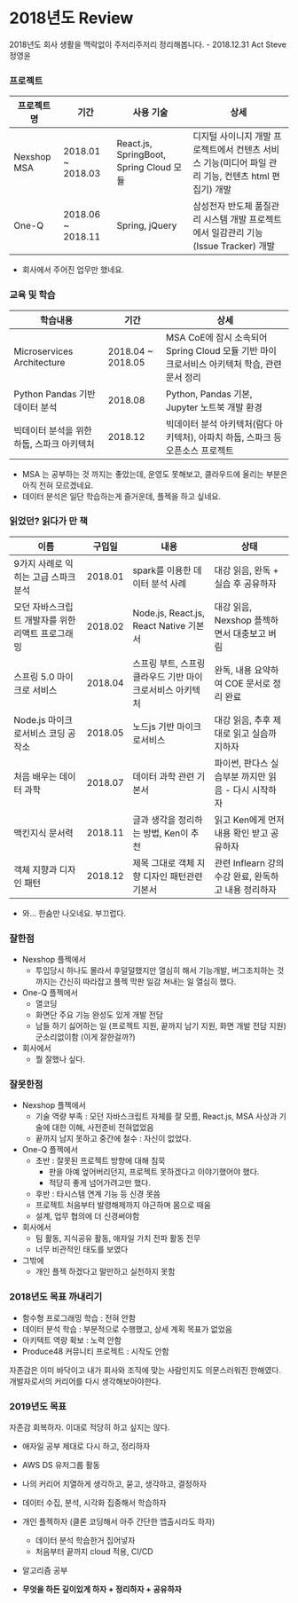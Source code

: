 # 2018년도 Review

2018년도 회사 생활을 맥락없이 주저리주저리 정리해봅니다. - 2018.12.31 Act Steve 정영윤


### 프로젝트
| 프로젝트명 | 기간 | 사용 기술 | 상세 |
| --- | --- | --- | --- |
| Nexshop MSA | 2018.01 ~ 2018.03 | React.js, SpringBoot, Spring Cloud 모듈 | 디지털 사이니지 개발 프로젝트에서 컨텐츠 서비스 기능(미디어 파일 관리 기능, 컨텐츠 html 편집기) 개발 |
| One-Q | 2018.06 ~ 2018.11 | Spring, jQuery | 삼성전자 반도체 품질관리 시스템 개발 프로젝트에서 일감관리 기능(Issue Tracker) 개발 |

- 회사에서 주어진 업무만 했네요.

### 교육 및 학습
| 학습내용 | 기간 | 상세 |
| --- | --- | --- |
| Microservices Architecture | 2018.04 ~ 2018.05 | MSA CoE에 잠시 소속되어 Spring Cloud 모듈 기반 마이크로서비스 아키텍처 학습, 관련 문서 정리 |
| Python Pandas 기반 데이터 분석 | 2018.08 | Python, Pandas 기본, Jupyter 노트북 개발 환경 |
| 빅데이터 분석을 위한 하둡, 스파크 아키텍처 | 2018.12 | 빅데이터 분석 아키텍처(람다 아키텍처), 아파치 하둡, 스파크 등 오픈소스 프로젝트 |

- MSA 는 공부하는 것 까지는 좋았는데, 운영도 못해보고, 클라우드에 올리는 부분은 아직 전혀 모르겠네요.
- 데이터 분석은 일단 학습하는게 즐거운데, 플젝을 하고 싶네요.

### 읽었던? 읽다가 만 책
| 이름 | 구입일 | 내용 | 상태 |
| --- | --- | --- | --- |
| 9가지 사례로 익히는 고급 스파크 분석 | 2018.01 | spark를 이용한 데이터 분석 사례 | 대강 읽음, 완독 + 실습 후 공유하자 |
| 모던 자바스크립트 개발자를 위한 리액트 프로그래밍 | 2018.02 | Node.js, React.js, React Native 기본서 | 대강 읽음, Nexshop 플젝하면서 대충보고 버림 |
| 스프링 5.0 마이크로 서비스 | 2018.04 | 스프링 부트, 스프링 클라우드 기반 마이크로서비스 아키텍처 | 완독, 내용 요약하여 COE 문서로 정리 완료 |
| Node.js 마이크로서비스 코딩 공작소 | 2018.05 | 노드js 기반 마이크로서비스 | 대강 읽음, 추후 제대로 읽고 실습까지하자 |
| 처음 배우는 데이터 과학 | 2018.07 | 데이터 과학 관련 기본서 | 파이썬, 판다스 실습부분 까지만 읽음 - 다시 시작하자 |
| 맥킨지식 문서력 | 2018.11 | 글과 생각을 정리하는 방법, Ken이 추천 | 읽고 Ken에게 먼저 내용 확인 받고 공유하자 |
| 객체 지향과 디자인 패턴 | 2018.12 | 제목 그대로 객체 지향 디자인 패턴관련 기본서 | 관련 Inflearn 강의 수강 완료, 완독하고 내용 정리하자 |

- 와... 한숨만 나오네요. 부끄럽다.

### 잘한점
- Nexshop 플젝에서
  - 투입당시 하나도 몰라서 후덜덜했지만 열심히 해서 기능개발, 버그조치하는 것까지는 간신히 따라잡고 플젝 막판 일감 쳐내는 일 열심히 했다.
- One-Q 플젝에서
  - 열코딩
  - 화면단 주요 기능 완성도 있게 개발 전담
  - 남들 하기 싫어하는 일 (프로젝트 지원, 끝까지 남기 지원, 화면 개발 전담 지원)군소리없이함 (이게 잘한걸까?)
- 회사에서
  - 뭘 잘했나 싶다.

### 잘못한점
- Nexshop 플젝에서
  - 기술 역량 부족 : 모던 자바스크립트 자체를 잘 모름, React.js, MSA 사상과 기술에 대한 이해, 사전준비 전혀없었음
  - 끝까지 남지 못하고 중간에 철수 : 자신이 없었다.
- One-Q 플젝에서
  - 초반 : 잘못된 프로젝트 방향에 대해 침묵
    - 판을 아예 엎어버리던지, 프로젝트 못하겠다고 이야기했어야 했다.
    - 적당히 좋게 넘어가려고만 했다.
  - 후반 : 타시스템 연계 기능 등 신경 못씀
  - 프로젝트 처음부터 발령해제까지 야근하며 몸으로 때움
  - 설계, 업무 협의에 더 신경써야함
- 회사에서
  - 팀 활동, 지식공유 활동, 애자일 가치 전파 활동 전무
  - 너무 비관적인 태도를 보였다
- 그밖에
  - 개인 플젝 하겠다고 말만하고 실천하지 못함

### 2018년도 목표 까내리기
- 함수형 프로그래밍 학습 : 전혀 안함
- 데이터 분석 학습 : 부분적으로 수행했고, 상세 계획 목표가 없었음
- 아키텍트 역량 확보 : 노력 안함
- Produce48 커뮤니티 프로젝트 : 시작도 안함

자존감은 이미 바닥이고 내가 회사와 조직에 맞는 사람인지도 의문스러워진 한해였다. 개발자로서의 커리어를 다시 생각해보아야한다.

### 2019년도 목표

자존감 회복하자. 이대로 적당히 하고 싶지는 않다.

- 애자일 공부 제대로 다시 하고, 정리하자
- AWS DS 유저그룹 활동
- 나의 커리어 치열하게 생각하고, 묻고, 생각하고, 결정하자
- 데이터 수집, 분석, 시각화 집중해서 학습하자
- 개인 플젝하자 (클론 코딩해서 아주 간단한 앱출시라도 하자)
  - 데이터 분석 학습한거 집어넣자
  - 처음부터 끝까지 cloud 적용, CI/CD
- 알고리즘 공부

- **무엇을 하든 깊이있게 하자 + 정리하자 + 공유하자**
